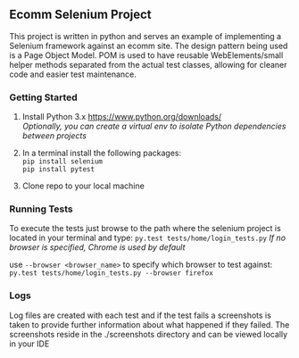 ## Ecomm Selenium Project
This project is written in python and serves an example of implementing a Selenium framework against an ecomm site. The design pattern being used is a Page Object Model.  POM is used to have reusable WebElements/small helper methods separated from the actual test classes, allowing for cleaner code and easier test maintenance.

### Getting Started
1. Install Python 3.x
https://www.python.org/downloads/  
*Optionally, you can create a virtual env to isolate Python dependencies between projects*

2. In a terminal install the following packages:  
`pip install selenium`  
`pip install pytest`  
3. Clone repo to your local machine

### Running Tests
To execute the tests just browse to the path where the selenium project is located in your terminal and type:
`py.test tests/home/login_tests.py`
*If no browser is specified, Chrome is used by default*  

use `--browser <browser_name>` to specify which browser to test against:  
`py.test tests/home/login_tests.py --browser firefox`  

### Logs
Log files are created with each test and if the test fails a screenshots is taken to  provide further information about what happened if they failed. The screenshots reside in the ./screenshots directory and can be viewed locally in your IDE
